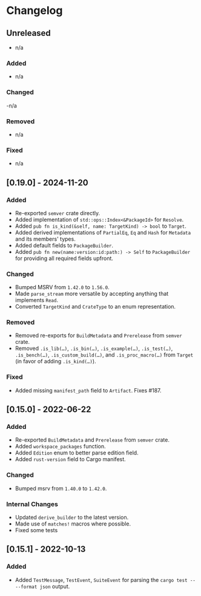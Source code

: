 # Changelog

## Unreleased

- n/a

### Added

- n/a

### Changed

-n/a

### Removed

- n/a

### Fixed

- n/a

## [0.19.0] - 2024-11-20

### Added

- Re-exported `semver` crate directly.
- Added implementation of `std::ops::Index<&PackageId>` for `Resolve`.
- Added `pub fn is_kind(&self, name: TargetKind) -> bool` to `Target`.
- Added derived implementations of `PartialEq`, `Eq` and `Hash` for `Metadata` and its members' types.
- Added default fields to `PackageBuilder`.
- Added `pub fn new(name:version:id:path:) -> Self` to `PackageBuilder` for providing all required fields upfront.

### Changed

- Bumped MSRV from `1.42.0` to `1.56.0`.
- Made `parse_stream` more versatile by accepting anything that implements `Read`.
- Converted `TargetKind` and `CrateType` to an enum representation.

### Removed

- Removed re-exports for `BuildMetadata` and `Prerelease` from `semver` crate.
- Removed `.is_lib(…)`, `.is_bin(…)`, `.is_example(…)`, `.is_test(…)`, `.is_bench(…)`, `.is_custom_build(…)`, and `.is_proc_macro(…)` from `Target` (in favor of adding `.is_kind(…)`).

### Fixed

- Added missing `manifest_path` field to `Artifact`. Fixes #187.

## [0.15.0] - 2022-06-22

### Added

- Re-exported `BuildMetadata` and `Prerelease` from `semver` crate.
- Added `workspace_packages` function.
- Added `Edition` enum to better parse edition field.
- Added `rust-version` field to Cargo manifest.

### Changed

- Bumped msrv from `1.40.0` to `1.42.0`.

### Internal Changes

- Updated `derive_builder` to the latest version.
- Made use of `matches!` macros where possible.
- Fixed some tests

## [0.15.1] - 2022-10-13

### Added

- Added `TestMessage`, `TestEvent`, `SuiteEvent` for parsing the `cargo test -- --format json` output.
